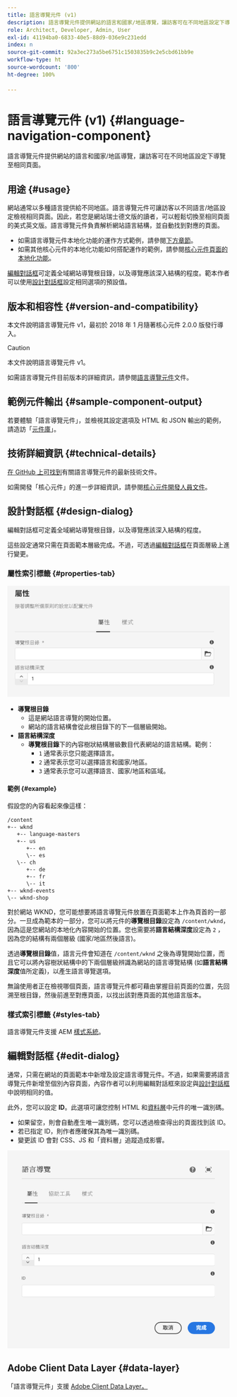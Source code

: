 ```yaml
---
title: 語言導覽元件 (v1)
description: 語言導覽元件提供網站的語言和國家/地區導覽，讓訪客可在不同地區設定下導覽至相同頁面。
role: Architect, Developer, Admin, User
exl-id: 41194ba0-6833-40e5-88d9-036e9c231edd
index: n
source-git-commit: 92a3ec273a5be6751c1503835b9c2e5cbd61bb9e
workflow-type: ht
source-wordcount: '800'
ht-degree: 100%

---
```



# 語言導覽元件 (v1) {#language-navigation-component}

語言導覽元件提供網站的語言和國家/地區導覽，讓訪客可在不同地區設定下導覽至相同頁面。

## 用途 {#usage}

網站通常以多種語言提供給不同地區。語言導覽元件可讓訪客以不同語言/地區設定檢視相同頁面。因此，若您是網站瑞士德文版的讀者，可以輕鬆切換至相同頁面的美式英文版。語言導覽元件負責解析網站語言結構，並自動找到對應的頁面。

* 如需語言導覽元件本地化功能的運作方式範例，請參閱[下方章節](#example)。
* 如需其他核心元件的本地化功能如何搭配運作的範例，請參閱[核心元件頁面的本地化功能](/help/get-started/localization.md)。

[編輯對話框](#edit-dialog)可定義全域網站導覽根目錄，以及導覽應該深入結構的程度。範本作者可以使用[設計對話框](#design-dialog)設定相同選項的預設值。

## 版本和相容性 {#version-and-compatibility}

本文件說明語言導覽元件 v1，最初於 2018 年 1 月隨著核心元件 2.0.0 版發行導入。

>[!CAUTION]
>
>本文件說明語言導覽元件 v1。
>
>如需語言導覽元件目前版本的詳細資訊，請參閱[語言導覽元件](/help/components/language-navigation.md)文件。

## 範例元件輸出 {#sample-component-output}

若要體驗「語言導覽元件」，並檢視其設定選項及 HTML 和 JSON 輸出的範例，請造訪「[元件庫](https://adobe.com/go/aem_cmp_library_langnav_tw)」。

## 技術詳細資訊 {#technical-details}

[在 GitHub 上可找到](https://adobe.com/go/aem_cmp_tech_langnav_v1_tw)有關語言導覽元件的最新技術文件。

如需開發「核心元件」的進一步詳細資訊，請參閱[核心元件開發人員文件](/help/developing/overview.md)。

## 設計對話框 {#design-dialog}

編輯對話框可定義全域網站導覽根目錄，以及導覽應該深入結構的程度。

這些設定通常只需在頁面範本層級完成。不過，可透過[編輯對話框](#edit-dialog)在頁面層級上進行變更。

### 屬性索引標籤 {#properties-tab}

![語言導覽元件的設計對話框](/help/assets/language-navigation-design.png)

* **導覽根目錄**
   * 這是網站語言導覽的開始位置。
   * 網站的語言結構會從此根目錄下的下一個層級開始。
* **語言結構深度**
   * **導覽根目錄**&#x200B;下的內容樹狀結構層級數目代表網站的語言結構。範例：
      * `1` 通常表示您只能選擇語言。
      * `2` 通常表示您可以選擇語言和國家/地區。
      * `3` 通常表示您可以選擇語言、國家/地區和區域。

#### 範例 {#example}

假設您的內容看起來像這樣：

```
/content
+-- wknd
   +-- language-masters
   +-- us
      +-- en
      \-- es
   \-- ch
      +-- de
      +-- fr
      \-- it
+-- wknd-events
\-- wknd-shop
```

對於網站 WKND，您可能想要將語言導覽元件放置在頁面範本上作為頁首的一部分。一旦成為範本的一部分，您可以將元件的&#x200B;**導覽根目錄**&#x200B;設定為 `/content/wknd`，因為這是您網站的本地化內容開始的位置。您也需要將&#x200B;**語言結構深度**&#x200B;設定為 `2` ，因為您的結構有兩個層級 (國家/地區然後語言)。

透過&#x200B;**導覽根目錄**&#x200B;值，語言元件會知道在 `/content/wknd` 之後為導覽開始位置，而且它可以將內容樹狀結構中的下兩個層級辨識為網站的語言導覽結構 (如&#x200B;**語言結構深度**&#x200B;值所定義)，以產生語言導覽選項。

無論使用者正在檢視哪個頁面，語言導覽元件都可藉由掌握目前頁面的位置，先回溯至根目錄，然後前進至對應頁面，以找出該對應頁面的其他語言版本。

### 樣式索引標籤 {#styles-tab}

語言導覽元件支援 AEM [樣式系統](/help/get-started/authoring.md#component-styling)。

## 編輯對話框 {#edit-dialog}

通常，只需在網站的頁面範本中新增及設定語言導覽元件。不過，如果需要將語言導覽元件新增至個別內容頁面，內容作者可以利用編輯對話框來設定與[設計對話框](#design-dialog)中說明相同的值。

此外，您可以設定 **ID**。此選項可讓您控制 HTML 和[資料層](/help/developing/data-layer/overview.md)中元件的唯一識別碼。

* 如果留空，則會自動產生唯一識別碼，您可以透過檢查得出的頁面找到該 ID。
* 若已指定 ID，則作者應確保其為唯一識別碼。
* 變更該 ID 會對 CSS、JS 和「資料層」追蹤造成影響。

![語言導覽元件的編輯對話框](/help/assets/language-navigation-edit.png)

## Adobe Client Data Layer {#data-layer}

「語言導覽元件」支援 [Adobe Client Data Layer。](/help/developing/data-layer/overview.md)
